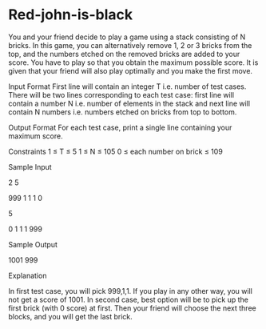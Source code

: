 # Red-john-is-black
You and your friend decide to play a game using a stack consisting of N bricks. In this game, you can alternatively remove 1, 2 or 3 bricks from the top, and the numbers etched on the removed bricks are added to your score. You have to play so that you obtain the maximum possible score. It is given that your friend will also play optimally and you make the first move.

Input Format 
First line will contain an integer T i.e. number of test cases. There will be two lines corresponding to each test case: first line will contain a number N i.e. number of elements in the stack and next line will contain N numbers i.e. numbers etched on bricks from top to bottom.

Output Format 
For each test case, print a single line containing your maximum score.

Constraints 
1 ≤ T ≤ 5 
1 ≤ N ≤ 105 
0 ≤ each number on brick ≤ 109

Sample Input

2
5

999 1 1 1 0

5

0 1 1 1 999


Sample Output

1001
999

Explanation

In first test case, you will pick 999,1,1. If you play in any other way, you will not get a score of 1001. 
In second case, best option will be to pick up the first brick (with 0 score) at first. Then your friend will choose the next three blocks, and you will get the last brick.
